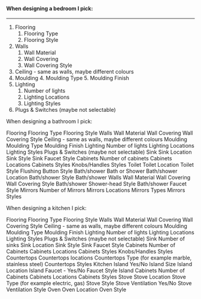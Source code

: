 #### When designing a bedroom I pick:
-----

1. Flooring
	1. Flooring Type
	2. Flooring Style
2. Walls
	1. Wall Material
	2. Wall Covering
	3. Wall Covering Style
3. Ceiling - same as walls, maybe different colours
4. Moulding
	4. Moulding Type
	5. Moulding Finish
5. Lighting
	1. Number of lights
	2. Lighting Locations
	3. Lighting Styles
6. Plugs & Switches (maybe not selectable)










































When designing a bathroom I pick:

Flooring
Flooring Type
Flooring Style
Walls
Wall Material
Wall Covering
Wall Covering Style
Ceiling - same as walls, maybe different colours
Moulding
Moulding Type
Moulding Finish
Lighting
Number of lights
Lighting Locations
Lighting Styles
Plugs & Switches (maybe not selectable)
Sink
Sink Location
Sink Style
Sink Faucet Style
Cabinets
Number of cabinets
Cabinets Locations
Cabinets Styles
Knobs/Handles Styles
Toilet
Toilet Location
Toilet Style
Flushing Button Style
Bath/shower
Bath or Shower
Bath/shower Location
Bath/shower Style
Bath/shower Walls
Wall Material
Wall Covering
Wall Covering Style
Bath/shower Shower-head Style
Bath/shower Faucet Style
Mirrors
Number of Mirrors
Mirrors Locations
Mirrors Types
Mirrors Styles














When designing a kitchen I pick:

Flooring
Flooring Type
Flooring Style
Walls
Wall Material
Wall Covering
Wall Covering Style
Ceiling - same as walls, maybe different colours
Moulding
Moulding Type
Moulding Finish
Lighting
Number of lights
Lighting Locations
Lighting Styles
Plugs & Switches (maybe not selectable)
Sink
Number of sinks
Sink Location
Sink Style
Sink Faucet Style
Cabinets
Number of Cabinets
Cabinets Locations
Cabinets Styles
Knobs/Handles Styles
Countertops
Countertops locations
Countertops Type (for example marble, stainless steel)
Countertops Styles
Kitchen Island
Yes/No
Island Size
Island Location
Island Faucet - Yes/No
Faucet Style
Island Cabinets
Number of Cabinets
Cabinets Locations
Cabinets Styles
Stove
Stove Location
Stove Type (for example electric, gas)
Stove Style
Stove Ventilation
Yes/No
Stove Ventilation Style
Oven
Oven Location
Oven Style
